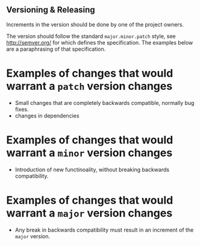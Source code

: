 ## Versioning & Releasing

Increments in the version should be done by one of the project owners.

The version should follow the standard `major.minor.patch` style, see http://semver.org/ for which defines the specification. The examples below are a paraphrasing of that specification.

# Examples of changes that would warrant a `patch` version changes

* Small changes that are completely backwards compatible, normally bug fixes.
* changes in dependencies

# Examples of changes that would warrant a `minor` version changes

* Introduction of new functinoality, without breaking backwards compatibility.

# Examples of changes that would warrant a `major` version changes

* Any break in backwards compatibility must result in an increment of the `major` version.

